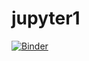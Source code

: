 # jupyter1

[![Binder](https://mybinder.org/badge_logo.svg)](https://mybinder.org/v2/gh/Rea1103/jupyter1/master?filepath=jupyter1%2FML%20image%20classification.ipynb)
